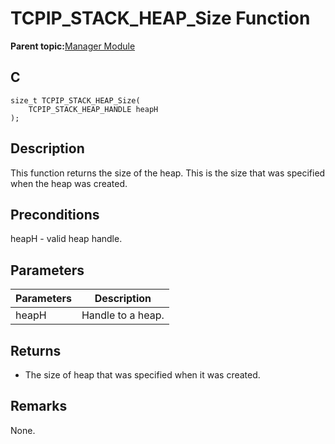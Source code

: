 # TCPIP\_STACK\_HEAP\_Size Function

**Parent topic:**[Manager Module](GUID-B37C4F4C-DC2D-48D9-9909-AACBA987B57A.md)

## C

```
size_t TCPIP_STACK_HEAP_Size(
    TCPIP_STACK_HEAP_HANDLE heapH
);
```

## Description

This function returns the size of the heap. This is the size that was specified when the heap was created.

## Preconditions

heapH - valid heap handle.

## Parameters

|Parameters|Description|
|----------|-----------|
|heapH|Handle to a heap.|

## Returns

-   The size of heap that was specified when it was created.


## Remarks

None.

